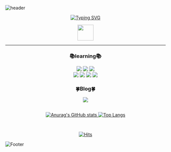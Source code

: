 <!-- 헤더 -->

![header](https://capsule-render.vercel.app/api?text=KaengEE&fontColor=fff&fontAlign=80&animation=fadeIn&type=waving&color=8041D9&height=150&section=header)

<!-- 타이핑 -->
<div align=center>

[![Typing SVG](https://readme-typing-svg.demolab.com?font=Fira+Code&size=30&pause=1000&color=8041D9&center=true&vCenter=true&width=435&lines=Hi%F0%9F%96%90+I'm+kaengEE%F0%9F%90%A3)](https://git.io/typing-svg)

</div>
<!-- 이미지 -->
<div align=center><img src=https://cdn3.emoji.gg/emojis/1412-typingcat.gif width="50" height="50"></div>

---

<!-- 기술스택 -->
<div align=center><h3>📚learning📚</h3></div>
<div align=center>
   <img src="https://img.shields.io/badge/HTML5-E34F26?style=flat&logo=html5&logoColor=white">
   <img src="https://img.shields.io/badge/CSS3-1572B6?style=flat&logo=CSS3&logoColor=white">
   <img src="https://img.shields.io/badge/Bootstrap-7952B3?style=flat&logo=Bootstrap&logoColor=white">
   <br>
   <img src="https://img.shields.io/badge/GitHub-181717?style=flat&logo=GitHub&logoColor=white">
   <img src="https://img.shields.io/badge/VScode-007ACC?style=flat&logo=visualstudiocode&logoColor=white">
   <img src="https://img.shields.io/badge/oracle-F80000?style=flat&logo=oracle&logoColor=white">
   <img src="https://img.shields.io/badge/javascript-F7DF1E?style=flat&logo=javascript&logoColor=white">
</div>
<!-- 블로그 -->
<div align=center><h3>🍀Blog🍀</h3></div>

<div align=center>
  <a href="https://blog.naver.com/coding_ori">
    <img src="https://img.shields.io/badge/Blog-03C75A?style=for-the-badge&logo=Naver&logoColor=white">
</div>

<br>
<!-- 깃허브상태 & 자주쓰는 언어 -->
<div align=center>

![Anurag's GitHub stats](https://github-readme-stats.vercel.app/api?username=KaengEE&show_icons=true&theme=radical)
![Top Langs](https://github-readme-stats.vercel.app/api/top-langs/?username=KaengEE&layout=compact&theme=radical)

</div>
<br>
<!-- 방문자수 -->

<div align=center>

[![Hits](https://hits.seeyoufarm.com/api/count/incr/badge.svg?url=https%3A%2F%2Fgithub.com%2FKaengEE%2Fhit-counter&count_bg=%23BE7BFD&title_bg=%23942EFB&icon=&icon_color=%23E7E7E7&title=Welcome&edge_flat=false)](https://hits.seeyoufarm.com)

</div>

![Footer](https://capsule-render.vercel.app/api?type=waving&color=8041D9&height=100&section=footer)
